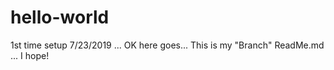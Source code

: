# hello-world
1st time setup 7/23/2019 ... OK here goes...
This is my "Branch" ReadMe.md ... I hope!
